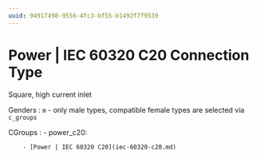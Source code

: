 ```yaml
---
uuid: 94917498-9556-4fc3-bf55-b1492f7f9539
---
```

# Power | IEC 60320 C20 Connection Type

Square, high current inlet

Genders
: `m` - only male types, compatible female types are selected via `c_groups`

CGroups
:   - power_c20:

        - [Power | IEC 60320 C20](iec-60320-c20.md)
